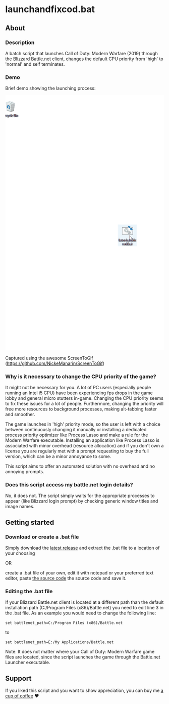 # launchandfixcod.bat

## About

### Description

A batch script that launches Call of Duty: Modern Warfare (2019) through the Blizzard Battle.net client, changes the default CPU priority from 'high' to 'normal' and self terminates.

### Demo

Brief demo showing the launching process:

![Picture](https://github.com/atyourservicesire/launchandfixcod/blob/master/assets/demo.gif)

Captured using the awesome ScreenToGif (https://github.com/NickeManarin/ScreenToGif)

### Why is it necessary to change the CPU priority of the game?

It might not be necessary for you. A lot of PC users (especially people running an Intel i5 CPU) have been experiencing fps drops in the game lobby and general micro stutters in-game. Changing the CPU priority seems to fix these issues for a lot of people. Furthermore, changing the priority will free more resources to background processes, making alt-tabbing faster and smoother. 

The game launches in 'high' priority mode, so the user is left with a choice between continuously changing it manually or installing a dedicated process priority optimizer like Process Lasso and make a rule for the Modern Warfare executable. Installing an application like Process Lasso is associated with minor overhead (resource allocation) and if you don't own a license you are regularly met with a prompt requesting to buy the full version, which can be a minor annoyance to some.

This script aims to offer an automated solution with no overhead and no annoying prompts.

### Does this script access my battle.net login details?

No, it does not. The script simply waits for the appropriate processes to appear (like Blizzard login prompt) by checking generic window titles and image names.

## Getting started

### Download or create a .bat file

Simply download the [latest release](https://github.com/atyourservicesire/launchandfixcod/files/4048762/launchandfixcod-v0.1.0.zip) and extract the .bat file to a location of your choosing

OR 

create a .bat file of your own, edit it with notepad or your preferred text editor, paste [the source code](https://github.com/atyourservicesire/launchandfixcod/blob/master/launchandfixcod.bat) the source code and save it.

### Editing the .bat file

If your Blizzard Battle.net client is located at a different path than the default installation path (C:/Program Files (x86)/Battle.net) you need to edit line 3 in the .bat file. As an example you would need to change the following line:

```
set battlenet_path=C:/Program Files (x86)/Battle.net
```

to

```
set battlenet_path=E:/My Applications/Battle.net
```

Note: It does not matter where your Call of Duty: Modern Warfare game files are located, since the script launches the game through the Battle.net Launcher executable.

## Support

If you liked this script and you want to show appreciation, you can buy me [a cup of coffee](https://buymeacoff.ee/atyourservicesire) ♥ 

